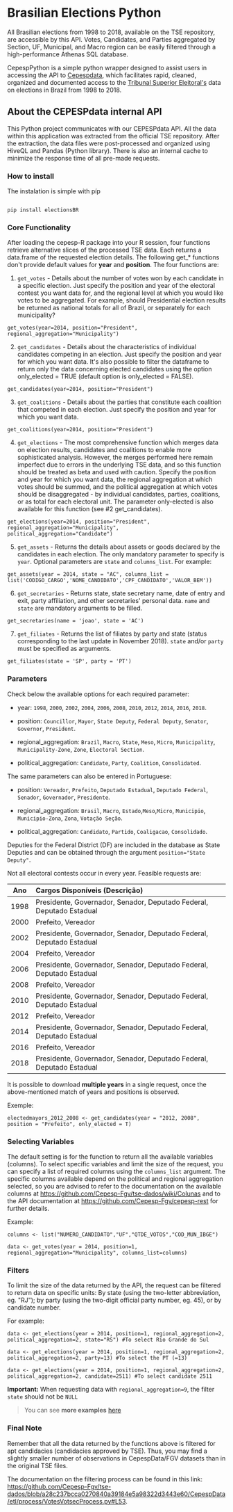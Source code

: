 # Brasilian Elections Python

All Brasilian elections from 1998 to 2018, available on the TSE repository, are accessible by this API. Votes, Candidates, and Parties aggregated by Section, UF, Municipal, and Macro region can be easily filtered through a high-performance Athenas SQL database.

CepespPython is a simple python wrapper designed to assist users in accessing the API to [Cepespdata](http://cepesp.io), which facilitates rapid, cleaned, organized and documented access to the [Tribunal Superior Eleitoral's](http://www.tse.jus.br/eleicoes/estatisticas/repositorio-de-dados-eleitorais) data on elections in Brazil from 1998 to 2018.  

## About the CEPESPdata internal API
This Python project communicates with our CEPESPdata API. All the data within this application was extracted from the official TSE repository. After the extraction, the data files were post-processed and organized using HiveQL and Pandas (Python library). There is also an internal cache to minimize the response time of all pre-made requests.

### How to install

The instalation is simple with píp

```{python}

pip install electionsBR

``` 


### Core Functionality

After loading the cepesp-R package into your R session, four functions retrieve alternative slices of the processed TSE data. Each returns a data.frame of the requested election details. The following get_* functions don't provide default values for __year__ and __position__. The four functions are:

1. `get_votes` - Details about the number of votes won by each candidate in a specific election. Just specify the position and year of the electoral contest you want data for, and the regional level at which you would like votes to be aggregated. For example, should Presidential election results be returned as national totals for all of Brazil, or separately for each municipality?

``` {.r}
get_votes(year=2014, position="President", regional_aggregation="Municipality")
```

2. `get_candidates` - Details about the characteristics of individual candidates competing in an election. Just specify the position and year for which you want data. It's also possible to filter the dataframe to return only the data concerning elected candidates using the option only_elected = TRUE (default option is only_elected = FALSE).

``` {.r}
get_candidates(year=2014, position="President")
```


3. `get_coalitions` - Details about the parties that constitute each coalition that competed in each election. Just specify the position and year for which you want data.

``` {.r}
get_coalitions(year=2014, position="President")
```

4. `get_elections` - The most comprehensive function which merges data on election results, candidates and coalitions to enable more sophisticated analysis. However, the merges performed here remain imperfect due to errors in the underlying TSE data, and so this function should be treated as beta and used with caution. Specify the position and year for which you want data, the regional aggregation at which votes should be summed, and the political aggregation at which votes should be disaggregated - by individual candidates, parties, coalitions, or as total for each electoral unit. The parameter only-elected is also available for this function (see #2 get_candidates).

``` {.r}
get_elections(year=2014, position="President", regional_aggregation="Municipality", political_aggregation="Candidate")
```

5. `get_assets` - Returns the details about assets or goods declared by the candidates in each election. The only mandatory parameter to specify is `year`. Optional parameters are `state` and `columns_list`. For example:

``` {.r}
get_assets(year = 2014, state = "AC", columns_list = list('CODIGO_CARGO','NOME_CANDIDATO','CPF_CANDIDATO','VALOR_BEM'))            
```

6. `get_secretaries` - Returns state, state secretary name, date of entry and exit, party affiliation, and other secretaries' personal data. `name` and `state` are mandatory arguments to be filled.

``` {.r}
get_secretaries(name = 'joao', state = 'AC')
```

7. `get_filiates` - Returns the list of filiates by party and state (status corresponding to the last update in November 2018). `state` and/or `party` must be specified as arguments.

``` {.r}
get_filiates(state = 'SP', party = 'PT')
```

### Parameters

Check below the available options for each required parameter:

- year: `1998`, `2000`, `2002`, `2004`, `2006`, `2008`, `2010`, `2012`, `2014`, `2016`, `2018`.

- position: `Councillor`, `Mayor`, `State Deputy`, `Federal Deputy`, `Senator`, `Governor`, `President`.

- regional_aggregation: `Brazil`, `Macro`, `State`, `Meso`, `Micro`, `Municipality`, `Municipality-Zone`, `Zone`, `Electoral Section`.

- political_aggregation: `Candidate`, `Party`, `Coalition`, `Consolidated`.

The same parameters can also be entered in Portuguese:

- position: `Vereador`, `Prefeito`, `Deputado Estadual`, `Deputado Federal`, `Senador`, `Governador`, `Presidente`.

- regional_aggregation: `Brasil`, `Macro`, `Estado`,`Meso`,`Micro`, `Municipio`, `Municipio-Zona`, `Zona`, `Votação Seção`.

- political_aggregation: `Candidato`, `Partido`, `Coaligacao`, `Consolidado`.

Deputies for the Federal District (DF) are included in the database as State Deputies and can be obtained through the argument  `position="State Deputy"`.

Not all electoral contests occur in every year. Feasible requests are:

| Ano      | Cargos Disponíveis (Descrição) | 
| ------------------------- |:------|
| 1998                |   Presidente, Governador, Senador, Deputado Federal, Deputado Estadual    |
| 2000                |   Prefeito, Vereador    | 
| 2002                |   Presidente, Governador, Senador, Deputado Federal, Deputado Estadual    |
| 2004                |   Prefeito, Vereador    | 
| 2006                |   Presidente, Governador, Senador, Deputado Federal, Deputado Estadual    |
| 2008                |   Prefeito, Vereador    | 
| 2010                |   Presidente, Governador, Senador, Deputado Federal, Deputado Estadual    | 
| 2012                |   Prefeito, Vereador    | 
| 2014                |   Presidente, Governador, Senador, Deputado Federal, Deputado Estadual    | 
| 2016                |   Prefeito, Vereador    | 
| 2018                |   Presidente, Governador, Senador, Deputado Federal, Deputado Estadual    |

It is possible to download **multiple years** in a single request, once the above-mentioned match of years and positions is observed.

Exemple:

```{r}
electedmayors_2012_2008 <- get_candidates(year = "2012, 2008", position = "Prefeito", only_elected = T)
```

### Selecting Variables
The default setting is for the function to return all the available variables (columns). To select specific variables and limit the size of the request, you can specify a list of required columns using the `columns_list` argument. The specific columns available depend on the political and regional aggregation selected, so you are advised to refer to the documentation on the available columns at https://github.com/Cepesp-Fgv/tse-dados/wiki/Colunas and to the API documentation at https://github.com/Cepesp-Fgv/cepesp-rest for further details.

Example:
```{r}
columns <- list("NUMERO_CANDIDATO","UF","QTDE_VOTOS","COD_MUN_IBGE")

data <- get_votes(year = 2014, position=1, regional_aggregation="Municipality", columns_list=columns)
```

### Filters
To limit the size of the data returned by the API, the request can be filtered to return data on specific units: By state (using the two-letter abbreviation, eg. "RJ"); by party (using the two-digit official party number, eg. 45), or by candidate number.

For example:
```{r}
data <- get_elections(year = 2014, position=1, regional_aggregation=2, political_aggregation=2, state="RS") #To select Rio Grande do Sul 

data <- get_elections(year = 2014, position=1, regional_aggregation=2, political_aggregation=2, party=13) #To select the PT (=13)

data <- get_elections(year = 2014, position=1, regional_aggregation=2, political_aggregation=2, candidate=2511) #To select candidate 2511
```
**Important:** When requesting data with `regional_aggregation=9`, the filter `state` should not be `NULL`

> You can see **more examples** [here](https://github.com/Cepesp-Fgv/cepesp-python/blob/master/examples.ipynb)

### Final Note

Remember that all the data returned by the functions above is filtered for apt candidacies (candidacies approved by TSE). Thus, you may find a slightly smaller number of observations in CepespData/FGV datasets than in the original TSE files. 

The documentation on the filtering process can be found in this link: https://github.com/Cepesp-Fgv/tse-dados/blob/a28c237bcca0270840a39184e5a98322d3443e60/CepespData/etl/process/VotesVotsecProcess.py#L53.
